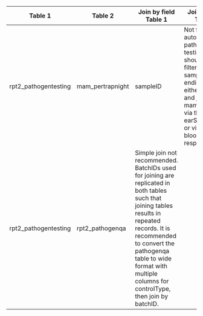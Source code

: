 |Table 1|Table 2|Join by field Table 1|Join by field Table 2|
|------------------|-------------------|--------------------|---------------------|
rpt2_pathogentesting|mam_pertrapnight|sampleID|Not fully automatable: pathogen testing results should be filtered to sampleIDs ending in either .E or .B and joined to mammal data via the earSampleID or via the bloodSampleID respectively.|
rpt2_pathogentesting|rpt2_pathogenqa|Simple join not recommended. BatchIDs used for joining are replicated in both tables such that joining tables results in repeated records.  It is recommended to convert the pathogenqa table to wide format with multiple columns for controlType, then join by batchID.||

